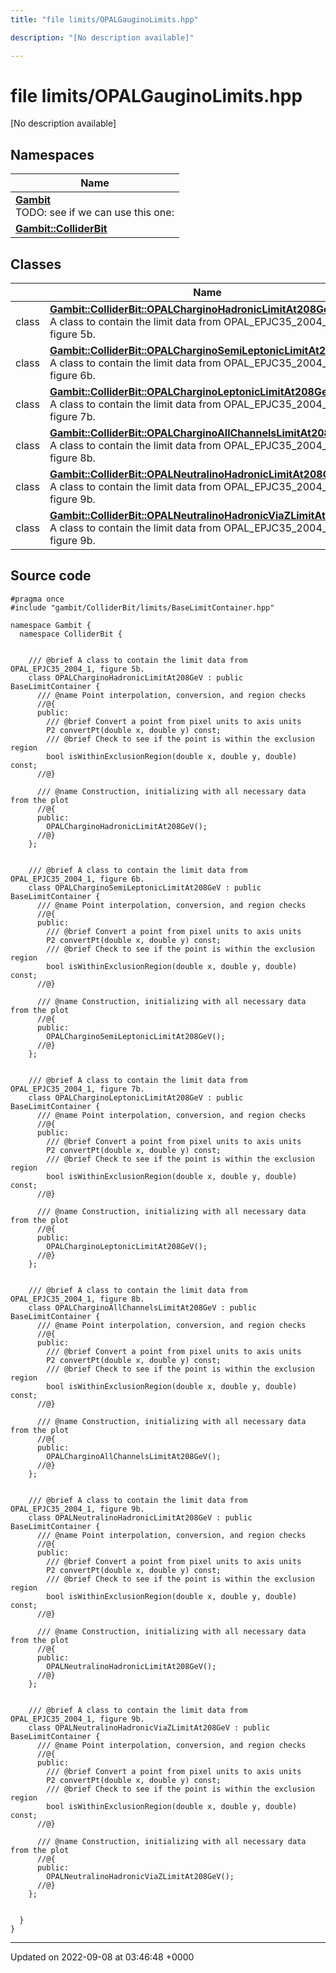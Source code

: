 ```yaml
---
title: "file limits/OPALGauginoLimits.hpp"

description: "[No description available]"

---
```


# file limits/OPALGauginoLimits.hpp

[No description available]

## Namespaces

| Name           |
| -------------- |
| **[Gambit](/documentation/code/namespaces/namespacegambit/)** <br>TODO: see if we can use this one:  |
| **[Gambit::ColliderBit](/documentation/code/namespaces/namespacegambit_1_1colliderbit/)**  |

## Classes

|                | Name           |
| -------------- | -------------- |
| class | **[Gambit::ColliderBit::OPALCharginoHadronicLimitAt208GeV](/documentation/code/classes/classgambit_1_1colliderbit_1_1opalcharginohadroniclimitat208gev/)** <br>A class to contain the limit data from OPAL_EPJC35_2004_1, figure 5b.  |
| class | **[Gambit::ColliderBit::OPALCharginoSemiLeptonicLimitAt208GeV](/documentation/code/classes/classgambit_1_1colliderbit_1_1opalcharginosemileptoniclimitat208gev/)** <br>A class to contain the limit data from OPAL_EPJC35_2004_1, figure 6b.  |
| class | **[Gambit::ColliderBit::OPALCharginoLeptonicLimitAt208GeV](/documentation/code/classes/classgambit_1_1colliderbit_1_1opalcharginoleptoniclimitat208gev/)** <br>A class to contain the limit data from OPAL_EPJC35_2004_1, figure 7b.  |
| class | **[Gambit::ColliderBit::OPALCharginoAllChannelsLimitAt208GeV](/documentation/code/classes/classgambit_1_1colliderbit_1_1opalcharginoallchannelslimitat208gev/)** <br>A class to contain the limit data from OPAL_EPJC35_2004_1, figure 8b.  |
| class | **[Gambit::ColliderBit::OPALNeutralinoHadronicLimitAt208GeV](/documentation/code/classes/classgambit_1_1colliderbit_1_1opalneutralinohadroniclimitat208gev/)** <br>A class to contain the limit data from OPAL_EPJC35_2004_1, figure 9b.  |
| class | **[Gambit::ColliderBit::OPALNeutralinoHadronicViaZLimitAt208GeV](/documentation/code/classes/classgambit_1_1colliderbit_1_1opalneutralinohadronicviazlimitat208gev/)** <br>A class to contain the limit data from OPAL_EPJC35_2004_1, figure 9b.  |




## Source code

```
#pragma once
#include "gambit/ColliderBit/limits/BaseLimitContainer.hpp"

namespace Gambit {
  namespace ColliderBit {


    /// @brief A class to contain the limit data from OPAL_EPJC35_2004_1, figure 5b.
    class OPALCharginoHadronicLimitAt208GeV : public BaseLimitContainer {
      /// @name Point interpolation, conversion, and region checks
      //@{
      public:
        /// @brief Convert a point from pixel units to axis units
        P2 convertPt(double x, double y) const;
        /// @brief Check to see if the point is within the exclusion region
        bool isWithinExclusionRegion(double x, double y, double) const;
      //@}

      /// @name Construction, initializing with all necessary data from the plot
      //@{
      public:
        OPALCharginoHadronicLimitAt208GeV();
      //@}
    };


    /// @brief A class to contain the limit data from OPAL_EPJC35_2004_1, figure 6b.
    class OPALCharginoSemiLeptonicLimitAt208GeV : public BaseLimitContainer {
      /// @name Point interpolation, conversion, and region checks
      //@{
      public:
        /// @brief Convert a point from pixel units to axis units
        P2 convertPt(double x, double y) const;
        /// @brief Check to see if the point is within the exclusion region
        bool isWithinExclusionRegion(double x, double y, double) const;
      //@}

      /// @name Construction, initializing with all necessary data from the plot
      //@{
      public:
        OPALCharginoSemiLeptonicLimitAt208GeV();
      //@}
    };


    /// @brief A class to contain the limit data from OPAL_EPJC35_2004_1, figure 7b.
    class OPALCharginoLeptonicLimitAt208GeV : public BaseLimitContainer {
      /// @name Point interpolation, conversion, and region checks
      //@{
      public:
        /// @brief Convert a point from pixel units to axis units
        P2 convertPt(double x, double y) const;
        /// @brief Check to see if the point is within the exclusion region
        bool isWithinExclusionRegion(double x, double y, double) const;
      //@}

      /// @name Construction, initializing with all necessary data from the plot
      //@{
      public:
        OPALCharginoLeptonicLimitAt208GeV();
      //@}
    };


    /// @brief A class to contain the limit data from OPAL_EPJC35_2004_1, figure 8b.
    class OPALCharginoAllChannelsLimitAt208GeV : public BaseLimitContainer {
      /// @name Point interpolation, conversion, and region checks
      //@{
      public:
        /// @brief Convert a point from pixel units to axis units
        P2 convertPt(double x, double y) const;
        /// @brief Check to see if the point is within the exclusion region
        bool isWithinExclusionRegion(double x, double y, double) const;
      //@}

      /// @name Construction, initializing with all necessary data from the plot
      //@{
      public:
        OPALCharginoAllChannelsLimitAt208GeV();
      //@}
    };


    /// @brief A class to contain the limit data from OPAL_EPJC35_2004_1, figure 9b.
    class OPALNeutralinoHadronicLimitAt208GeV : public BaseLimitContainer {
      /// @name Point interpolation, conversion, and region checks
      //@{
      public:
        /// @brief Convert a point from pixel units to axis units
        P2 convertPt(double x, double y) const;
        /// @brief Check to see if the point is within the exclusion region
        bool isWithinExclusionRegion(double x, double y, double) const;
      //@}

      /// @name Construction, initializing with all necessary data from the plot
      //@{
      public:
        OPALNeutralinoHadronicLimitAt208GeV();
      //@}
    };


    /// @brief A class to contain the limit data from OPAL_EPJC35_2004_1, figure 9b.
    class OPALNeutralinoHadronicViaZLimitAt208GeV : public BaseLimitContainer {
      /// @name Point interpolation, conversion, and region checks
      //@{
      public:
        /// @brief Convert a point from pixel units to axis units
        P2 convertPt(double x, double y) const;
        /// @brief Check to see if the point is within the exclusion region
        bool isWithinExclusionRegion(double x, double y, double) const;
      //@}

      /// @name Construction, initializing with all necessary data from the plot
      //@{
      public:
        OPALNeutralinoHadronicViaZLimitAt208GeV();
      //@}
    };


  }
}
```


-------------------------------

Updated on 2022-09-08 at 03:46:48 +0000
